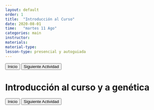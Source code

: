 ```yaml
---
layout: default
order: 1
title:  "Introducción al Curso"
date: 2020-08-01
time:   "martes 11 Ago"
categories: main
instructor: 
materials: 
material-type: 
lesson-type: presencial y autoguiada
---
```


<a href="https://pesalerno.github.io/genetica-ago-2020/"><button>Inicio</button></a>    <a href="https://pesalerno.github.io/genetica-ago-2020/main/2020/08/01/2_herencia.html"><button>Siguiente Actividad</button></a>

# Introducción al curso y a genética

<a href="https://pesalerno.github.io/genetica-ago-2020/"><button>Inicio</button></a>    <a href="https://pesalerno.github.io/genetica-ago-2020/main/2020/08/01/2_herencia.html"><button>Siguiente Actividad</button></a>
